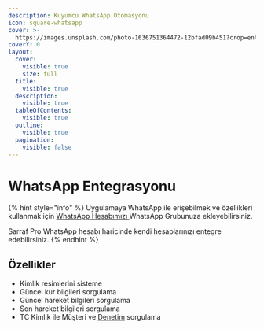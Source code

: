 ```yaml
---
description: Kuyumcu WhatsApp Otomasyonu
icon: square-whatsapp
cover: >-
  https://images.unsplash.com/photo-1636751364472-12bfad09b451?crop=entropy&cs=srgb&fm=jpg&ixid=M3wxOTcwMjR8MHwxfHNlYXJjaHwzfHx3aGF0c2FwcHxlbnwwfHx8fDE3NDQyOTg1MDh8MA&ixlib=rb-4.0.3&q=85
coverY: 0
layout:
  cover:
    visible: true
    size: full
  title:
    visible: true
  description:
    visible: true
  tableOfContents:
    visible: true
  outline:
    visible: true
  pagination:
    visible: false
---
```


# WhatsApp Entegrasyonu

{% hint style="info" %}
Uygulamaya WhatsApp ile erişebilmek ve özellikleri kullanmak için [WhatsApp Hesabımızı ](whatsapp-hesabi.md)WhatsApp Grubunuza ekleyebilirsiniz.

Sarraf Pro WhatsApp hesabı haricinde kendi hesaplarınızı entegre edebilirsiniz.
{% endhint %}

## Özellikler

* Kimlik resimlerini sisteme
* Güncel kur bilgileri sorgulama
* Güncel hareket bilgileri sorgulama
* Son hareket bilgileri sorgulama
* TC Kimlik ile Müşteri ve [Denetim](../../uygulama/denetim.md) sorgulama

